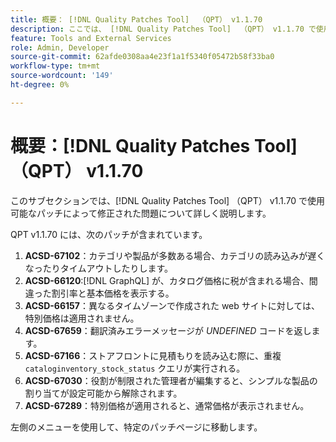 ```yaml
---
title: 概要： [!DNL Quality Patches Tool]  （QPT） v1.1.70
description: ここでは、 [!DNL Quality Patches Tool]  （QPT） v1.1.70 で使用可能なパッチによって修正された問題について詳しく説明します。
feature: Tools and External Services
role: Admin, Developer
source-git-commit: 62afde0308aa4e23f1a1f5340f05472b58f33ba0
workflow-type: tm+mt
source-wordcount: '149'
ht-degree: 0%

---
```


# 概要：[!DNL Quality Patches Tool] （QPT） v1.1.70

このサブセクションでは、[!DNL Quality Patches Tool] （QPT） v1.1.70 で使用可能なパッチによって修正された問題について詳しく説明します。

QPT v1.1.70 には、次のパッチが含まれています。
1. **ACSD-67102**：カテゴリや製品が多数ある場合、カテゴリの読み込みが遅くなったりタイムアウトしたりします。
1. **ACSD-66120**:[!DNL GraphQL] が、カタログ価格に税が含まれる場合、間違った割引率と基本価格を表示する。
1. **ACSD-66157**：異なるタイムゾーンで作成された web サイトに対しては、特別価格は適用されません。
1. **ACSD-67659**：翻訳済みエラーメッセージが *UNDEFINED* コードを返します。
1. **ACSD-67166**：ストアフロントに見積もりを読み込む際に、重複 `cataloginventory_stock_status` クエリが実行される。
1. **ACSD-67030**：役割が制限された管理者が編集すると、シンプルな製品の割り当てが設定可能から解除されます。
1. **ACSD-67289**：特別価格が適用されると、通常価格が表示されません。

左側のメニューを使用して、特定のパッチページに移動します。
